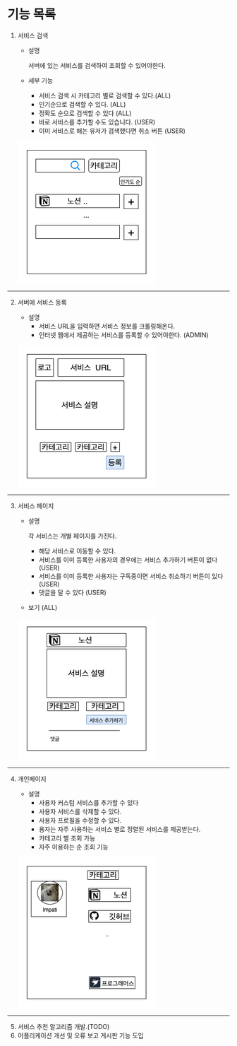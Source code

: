 # 기능 목록

1. 서비스 검색 
    - 설명
        
        서버에 있는 서비스를 검색하여 조회할 수 있어야한다.
        
    - 세부 기능
        - 서비스 검색 시 카테고리 별로 검색할 수 있다.(ALL)
        - 인기순으로 검색할 수 있다. (ALL)
        - 정확도 순으로 검색할 수 있다 (ALL)
        - 바로 서비스를 추가할 수도 있습니다. (USER)
        - 이미 서비스로 해논 유저가 검색했다면 취소 버튼 (USER)
    
    ![Service Hub.drawio.png](featureList/Service_Hub.drawio.png)
---
2. 서버에 서비스 등록
    - 설명
        - 서비스 URL을 입력하면  서비스 정보를 크롤링해온다.
        - 인터넷 웹에서 제공하는 서비스를 등록할 수 있어야한다. (ADMIN)
      
    ![Service Hub.drawio.png](featureList/Service_Hub.drawio%201.png)
--- 
3. 서비스 페이지
    - 설명
        
        각 서비스는 개별 페이지를 가진다.
        - 해당 서비스로 이동할 수 있다.
        - 서비스를 이미 등록한 사용자의 경우에는 서비스 추가하기 버튼이 없다 (USER)
        - 서비스를 이미 등록한 사용자는 구독중이면 서비스 취소하기 버튼이 있다(USER)
        - 댓글을 달 수 있다 (USER)
    - 보기 (ALL)
    
    ![Service Hub.drawio.png](featureList/Service_Hub.drawio%202.png)
---
4. 개인페이지
    - 설명
        - 사용자 커스텀 서비스를 추가할 수 있다
        - 사용자 서비스를 삭제할 수 있다.
        - 사용자 프로필을 수정할 수 있다. 
        - 용자는 자주 사용하는 서비스 별로 정렬된 서비스를 제공받는다.
        - 카테고리 별 조회 가능
        - 자주 이용하는 순 조회 기능
      
   ![Service Hub.drawio.png](featureList/Service_Hub.drawio%203.png)
---
5. 서비스 추천 알고리즘 개발.(TODO)
6. 어플리케이션 개선 및 오류 보고 게시판 기능 도입